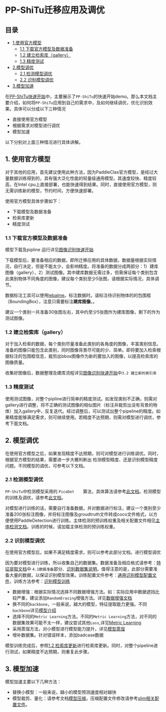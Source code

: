 # PP-ShiTu迁移应用及调优

## 目录

- [1.使用官方模型](#1)
  - [1.1 下载官方模型及数据准备](#1.1)
  - [1.2 建立检索库（gallery）](#1.2)
  - [1.3 精度测试](#1.3)
- [2.模型调优](#2)
  - [2.1 检测模型调优](#2.1)
  - [2.2 识别模型调优](#2.2)
- [3.模型加速](#3)

在[PP-ShiTu快速开始](../../quick_start/quick_start_recognition.md)中，主要展示了`PP-ShiTu`的快速开始demo。那么本文档主要介绍，如何将`PP-ShiTu`应用到自己的需求中，及如何继续调优，优化识别效果。具体可以分成以下三种情况

- 直接使用官方模型
- 根据需求对模型进行调优
- 模型加速

以下分别对上面三种情况进行具体讲解。

<a name="1"></a>

## 1. 使用官方模型

对于其他的应用，首先建议使用此种方法，因为PaddleClas官方模型，是经过大量数据训练得到的，具有强大泛化性能的轻量级通用模型。其速度较快、精度较高，在Intel cpu上直接部署，也能快速得到结果。同时，直接使用官方模型，则无需训练新的模型，节约时间，方便快速部署。

使用官方模型具体步骤如下：

- 下载模型及数据准备
- 检索库更新
- 精度测试

<a name="1.1"></a>

### 1.1 下载官方模型及数据准备

模型下载及pipline 运行详见[图像识别快速开始](../../quick_start/quick_start_recognition.md)

下载模型后，要准备相应的数据，即所迁移应用的具体数据，数据量根据实际情况，自行决定，但是不能太少，会影响精度。将准备的数据分成两部分：1）建库图像（gallery），2）测试图像。其中建库数据无需过多，但需保证每个类别包含此类别物体不同角度的图像，建议每个类别至少5张图，请根据实际情况，具体调节。

数据标注工具可以使用[lebalme](https://github.com/wkentaro/labelme)。标注数据时。请标注待识别物体的的包围框（BoundingBox），注意只需要标注**建库图像**。。

建议一个类别一共准备30张图左右，其中约至少5张图作为建库图像，剩下的作为测试图像。

<a name="1.2"></a>

### 1.2 建立检索库（gallery）

对于加入检索的数据，每个类别尽量准备此类别的各角度的图像，丰富类别信息。准备的图像只能包含此类别，同时图像背景尽可能的少、简单。即将要加入检索根据标注的包围框信息，裁剪出bbox图像作为新的要加入的图像，以提高检索库的图像质量。

收集好图像后，数据整理及建库流程详见[图像识别快速开始](../../quick_start/quick_start_recognition.md)中`3.2 建立新的索引库`

<a name="1.3"></a>

### 1.3 精度测试

使用测试图像，对整个pipline进行简单的精度测试。如发现类别不正确，则需对gallery进行调整，将不正确的测试图像的相似图片（标注并裁剪出没有背景的物体）加入gallery中，反复迭代。经过调整后，可以测试出整个pipeline的精度。如果精度能够满足需求，则可继续使用。若精度不达预期，则需对模型进行调优，参考下面文档。

<a name="2"></a>

## 2. 模型调优

在使用官方模型之后，如果发现精度不达预期，则可对模型进行训练调优。同时，根据官方模型的结果，需要进一步大概判断出 检测模型精度、还是识别模型精度问题。不同模型的调优，可参考以下文档。

<a name="2.1"></a>

### 2.1 检测模型调优

`PP-ShiTu`中检测模型采用的 `PicoDet    `算法，具体算法请参考[此文档](https://github.com/PaddlePaddle/PaddleDetection/tree/release/2.3/configs/picodet)。检测模型的训练及调优，请参考[此文档](https://github.com/PaddlePaddle/PaddleDetection/blob/release/2.3/README_cn.md)。

对模型进行训练的话，需要自行准备数据，并对数据进行标注，建议一个类别至少准备200张标注图像，并将标注图像及groudtruth文件转成coco文件格式，以方便使用PaddleDetection进行训练。主体检测的预训练权重及相关配置文件相见[主体检测文档](https://github.com/PaddlePaddle/PaddleDetection/tree/develop/configs/picodet/application/mainbody_detection)。训练的时候，请加载主体检测的预训练权重。

<a name="2.2"></a>

### 2.2 识别模型调优

在使用官方模型后，如果不满足精度需求，则可以参考此部分文档，进行模型调优

因为要对模型进行训练，所以收集自己的数据集。数据准备及相应格式请参考：[特征提取文档](../../training/PP-ShiTu/feature_extraction.md)中 `4.1数据准备`部分、[识别数据集说明](../../training/metric_learning/dataset.md)。值得注意的是，此部分需要准备大量的数据，以保证识别模型效果。训练配置文件参考：[通用识别模型配置文件](../../../../ppcl/configs/GeneralRecognition/GeneralRecognition_PPLCNet_x2_5.yaml)，训练方法参考：[识别模型训练](../../training/metric_learning/training.md)

- 数据增强：根据实际情况选择不同数据增强方法。如：实际应用中数据遮挡比较严重，建议添加`RandomErasing`增强方法。详见[数据增强文档](../../training/config_description/data_augmentation.md)
- 换不同的`backbone`，一般来说，越大的模型，特征提取能力更强。不同`backbone`详见[模型介绍](../../models/ImageNet1k/model_list.md)
- 选择不同的`Metric Learning`方法。不同的`Metric Learning`方法，对不同的数据集效果可能不太一样，建议尝试其他`Loss`,详见[Metric Learning](../../algorithm_introduction/metric_learning.md)
- 采用蒸馏方法，对小模型进行模型能力提升，详见[模型蒸馏](../../algorithm_introduction/knowledge_distillation.md)
- 增补数据集。针对错误样本，添加badcase数据

模型训练完成后，参照[1.2 检索库更新](#1.2)进行检索库更新。同时，对整个pipeline进行测试，如果精度不达预期，则重复此步骤。

<a name="3"></a>

## 3. 模型加速

模型加速主要以下几种方法：

- 替换小模型：一般来说，越小的模型预测速度相对越快
- 模型裁剪、量化：请参考文档[模型压缩](../../training/advanced/prune_quantization.md)，压缩配置文件修改请参考[slim相关配置文件](../../../../ppcl/configs/slim/)。
